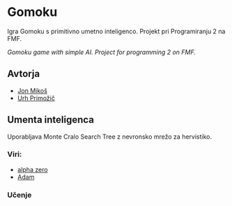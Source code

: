 # Gomoku
Igra Gomoku s primitivno umetno inteligenco. Projekt pri Programiranju 2 na FMF.


_Gomoku game with simple AI. Project for programming 2  on FMF._

## Avtorja
- [Jon Mikoš](https://github.com/MikosJon)
- [Urh Primožič](https://github.com/urhprimozic/)

## Umenta inteligenca

Uporabljava Monte Cralo Search Tree z nevronsko mrežo za hervistiko. 

### Viri:
 - [alpha zero](https://raw.githubusercontent.com/suragnair/alpha-zero-general/master/pretrained_models/writeup.pdf#cite.alphagozero)
 - [Adam](https://arxiv.org/pdf/1412.6980.pdf)
### Učenje